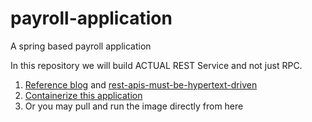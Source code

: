# payroll-application
A spring based payroll application

In this repository we will build ACTUAL REST Service and not just RPC.

1. [Reference blog](https://spring.io/guides/tutorials/rest/) and [rest-apis-must-be-hypertext-driven](https://roy.gbiv.com/untangled/2008/rest-apis-must-be-hypertext-driven)
2. [Containerize this application](https://medium.com/@basecs101/how-to-containerize-your-java-application-updated-2023-851520ec4bdd) 
3. Or you may pull and run the image directly from here